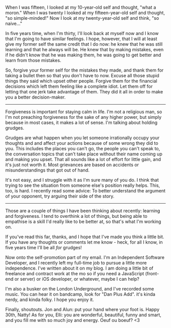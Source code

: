 When I was fifteen, I looked at my 10-year-old self and thought, "what a moron." When I was twenty I looked at my fifteen-year-old self and thought, "so simple-minded!" Now I look at my twenty-year-old self and think, "so naive..."

In five years time, when I'm thirty, I'll look back at myself now and I know that I'm going to have similar feelings. I hope, however, that I will at least give my former self the same credit that I do now: he knew that he was still learning and that he always will be. He knew that by making mistakes, even if he didn't know that he was making them, he was going to get better and learn from those mistakes.

So, forgive your former self for the mistakes they made, and thank them for taking a bullet then so that you don't have to now. Excuse all those stupid things they said which upset other people. Forgive them for the financial decisions which left them feeling like a complete idiot. Let them off for letting that one jerk take advantage of them. They did it all in order to make you a better decision-maker.

---

Forgiveness is important for staying calm in life. I'm not a religious man, so I'm not preaching forgiveness for the sake of any higher power, but simply because in most cases, it makes a lot of sense. I'm talking about holding grudges.

Grudges are what happen when you let someone irrationally occupy your thoughts and and affect your actions because of some wrong they did to you. This includes the places you can't go, the people you can't speak to, the conversation topics that can't take place without their name coming up and making you upset. That all sounds like a lot of effort for little gain, and it's just not worth it. Most grievances are based on accidents or misunderstandings that got out of hand.

It's not easy, and I struggle with it as I'm sure many of you do. I think that trying to see the situation from someone else's position really helps. This, too, is hard. I recently read some advice: To better understand the argument of your opponent, try arguing their side of the story.

---

Those are a couple of things I have been thinking about recently: learning and forgiveness. I tend to overthink a lot of things, but being able to empathise is a skill I'd really like to be better at, so that's what I'm working on.

If you've read this far, thanks, and I hope that I've made you think a little bit. If you have any thoughts or comments let me know - heck, for all I know, in five years time I'll be all *for* grudges!

Now onto the self-promotion part of my email. I'm an Independent Software Developer, and I recently left my full-time job to pursue a little more independence. I've written about it on my blog. I am doing a little bit of freelance and contract work at the mo so if you need a JavaScript (front-end or server) or iOS developer, or whatever, maybe I can help?

I'm also a busker on the London Underground, and I've recorded some music. You can hear it on bandcamp, look for "Dan Plus Add". it's kinda nerdy, and kinda folky. I hope you enjoy it.

Finally, shoutouts. Jon and Alun: put your hand where your foot is. Happy 30th, Natty! As for you, Elli: you are wonderful, beautiful, funny and smart, and you fill me with so much joy and energy. Oeuf ou boeuf? <3

